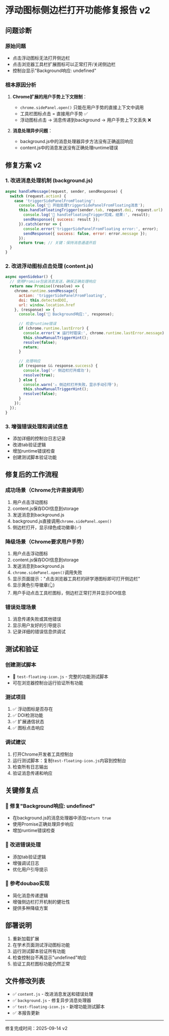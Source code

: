 # 浮动图标侧边栏打开功能修复报告 v2

## 问题诊断

### 原始问题
- 点击浮动图标无法打开侧边栏
- 点击浏览器工具栏扩展图标可以正常打开/关闭侧边栏
- 控制台显示"Background响应: undefined"

### 根本原因分析
1. **Chrome扩展的用户手势上下文限制**：
   - `chrome.sidePanel.open()` 只能在用户手势的直接上下文中调用
   - 工具栏图标点击 = 直接用户手势 ✅
   - 浮动图标点击 → 消息传递到background → 用户手势上下文丢失 ❌

2. **消息处理异步问题**：
   - background.js中的消息处理器异步方法没有正确返回响应
   - content.js中的消息发送没有正确处理runtime错误

## 修复方案 v2

### 1. 改进消息处理机制 (background.js)
```javascript
async handleMessage(request, sender, sendResponse) {
  switch (request.action) {
    case 'triggerSidePanelFromFloating':
      console.log('🎯 开始处理triggerSidePanelFromFloating消息');
      this.handleFloatingTrigger(sender.tab, request.doi, request.url).then(result => {
        console.log('🎯 handleFloatingTrigger完成，结果:', result);
        sendResponse({ success: result });
      }).catch(error => {
        console.error('triggerSidePanelFromFloating error:', error);
        sendResponse({ success: false, error: error.message });
      });
      return true; // 关键：保持消息通道开启
  }
}
```

### 2. 改进浮动图标点击处理 (content.js)
```javascript
async openSidebar() {
  // 使用Promise包装消息发送，确保正确处理响应
  return new Promise((resolve) => {
    chrome.runtime.sendMessage({
      action: 'triggerSidePanelFromFloating',
      doi: this.detectedDOI,
      url: window.location.href
    }, (response) => {
      console.log('📨 Background响应:', response);
      
      // 检查runtime错误
      if (chrome.runtime.lastError) {
        console.error('❌ 运行时错误:', chrome.runtime.lastError.message);
        this.showManualTriggerHint();
        resolve(false);
        return;
      }
      
      // 处理响应
      if (response && response.success) {
        console.log('✅ 侧边栏打开成功');
        resolve(true);
      } else {
        console.warn('⚠️ 侧边栏打开失败，显示手动引导');
        this.showManualTriggerHint();
        resolve(false);
      }
    });
  });
}
```

### 3. 增强错误处理和调试信息
- 添加详细的控制台日志记录
- 改进tab验证逻辑
- 增加runtime错误检查
- 创建测试脚本验证功能

## 修复后的工作流程

### 成功场景（Chrome允许直接调用）
1. 用户点击浮动图标
2. content.js保存DOI信息到storage
3. 发送消息到background.js
4. background.js直接调用`chrome.sidePanel.open()`
5. 侧边栏打开，显示绿色成功徽章(✅)

### 降级场景（Chrome要求用户手势）
1. 用户点击浮动图标
2. content.js保存DOI信息到storage
3. 发送消息到background.js
4. `chrome.sidePanel.open()`调用失败
5. 显示页面提示："点击浏览器工具栏的研学港图标即可打开侧边栏"
6. 显示黄色引导徽章(👆)
7. 用户手动点击工具栏图标，侧边栏正常打开并显示DOI信息

### 错误处理场景
1. 消息传递失败或其他错误
2. 显示用户友好的引导提示
3. 记录详细的错误信息供调试

## 测试和验证

### 创建测试脚本
- 📁 `test-floating-icon.js` - 完整的功能测试脚本
- 可在浏览器控制台运行验证所有功能

### 测试项目
1. ✅ 浮动图标是否存在
2. ✅ DOI检测功能
3. ✅ 扩展通信状态
4. ✅ 图标点击响应

### 调试建议
1. 打开Chrome开发者工具控制台
2. 运行测试脚本：复制`test-floating-icon.js`内容到控制台
3. 检查所有日志输出
4. 验证消息传递和响应

## 关键修复点

### 🔧 修复"Background响应: undefined"
- 在background.js的消息处理器中添加`return true`
- 使用Promise正确处理异步响应
- 增加runtime错误检查

### 🔧 改进错误处理
- 添加tab验证逻辑
- 增强调试日志
- 优化用户引导提示

### 🔧 参考doubao实现
- 简化消息传递逻辑
- 增强侧边栏打开机制的健壮性
- 提供多种降级方案

## 部署说明

1. 重新加载扩展
2. 在学术页面测试浮动图标功能
3. 运行测试脚本验证所有功能
4. 检查控制台不再显示"undefined"响应
5. 验证工具栏图标功能仍然正常

## 文件修改列表

- ✅ `content.js` - 改进消息发送和错误处理
- ✅ `background.js` - 修复异步消息处理器
- ✅ `test-floating-icon.js` - 新增功能测试脚本
- ✅ 本报告更新

---
修复完成时间：2025-09-14 v2